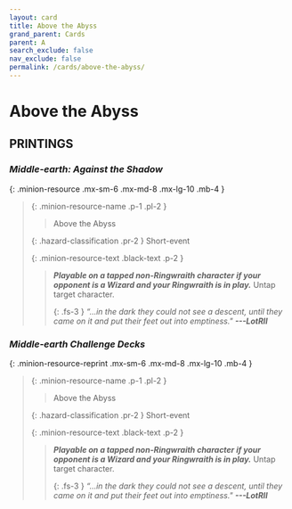 ```yaml
---
layout: card
title: Above the Abyss
grand_parent: Cards
parent: A
search_exclude: false
nav_exclude: false
permalink: /cards/above-the-abyss/
---
```


# Above the Abyss


## PRINTINGS


### _Middle-earth: Against the Shadow_

{: .minion-resource .mx-sm-6 .mx-md-8 .mx-lg-10 .mb-4 }
> {: .minion-resource-name .p-1 .pl-2 }
> > <div class="hazard-mp"></div>
> > <div class="card-name">Above the Abyss</div>
>
> {: .hazard-classification .pr-2 }
> Short-event
>
> {: .minion-resource-text .black-text .p-2 }
> > ***Playable on a tapped non-Ringwraith character if your opponent is a Wizard and your Ringwraith is in play.*** Untap target character. 
> > 
> > {: .fs-3 } 
> > _“...in the dark they could not see a descent, until they came on it and put their feet out into emptiness."_ ***---&#65279;LotRII*** 
> 

### _Middle-earth Challenge Decks_

{: .minion-resource-reprint .mx-sm-6 .mx-md-8 .mx-lg-10 .mb-4 }
> {: .minion-resource-name .p-1 .pl-2 }
> > <div class="hazard-mp"></div>
> > <div class="card-name">Above the Abyss</div>
>
> {: .hazard-classification .pr-2 }
> Short-event
>
> {: .minion-resource-text .black-text .p-2 }
> > ***Playable on a tapped non-Ringwraith character if your opponent is a Wizard and your Ringwraith is in play.*** Untap target character. 
> > 
> > {: .fs-3 } 
> > _“...in the dark they could not see a descent, until they came on it and put their feet out into emptiness."_ ***---&#65279;LotRII*** 
> 
